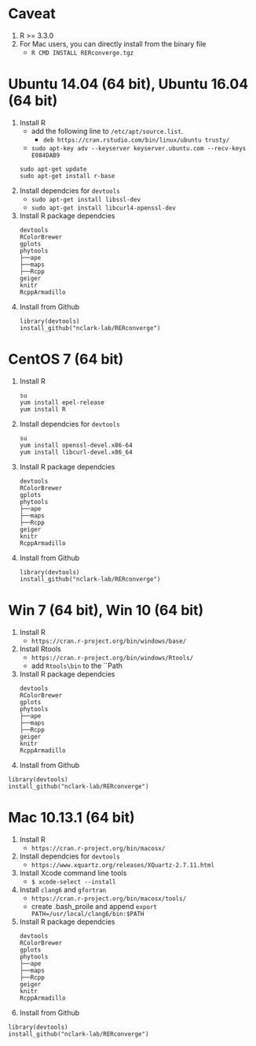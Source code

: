 # Caveat
1. R >= 3.3.0
2. For Mac users, you can directly install from the binary file 
   - `R CMD INSTALL RERconverge.tgz`


# Ubuntu 14.04 (64 bit), Ubuntu 16.04 (64 bit)
1. Install R
   - add the following line to `/etc/apt/source.list`.
     - `deb https://cran.rstudio.com/bin/linux/ubuntu trusty/`
   - `sudo apt-key adv --keyserver keyserver.ubuntu.com --recv-keys E084DAB9`
   ```
   sudo apt-get update
   sudo apt-get install r-base
   ```
2. Install dependcies for `devtools`
   - `sudo apt-get install libssl-dev`
   - `sudo apt-get install libcurl4-openssl-dev`
3. Install R package dependcies
   ```
   devtools
   RColorBrewer
   gplots
   phytools
   ├──ape
   ├──maps
   ├──Rcpp
   geiger
   knitr
   RcppArmadillo   
4. Install from Github
   ```
   library(devtools)
   install_github("nclark-lab/RERconverge")
   ```


# CentOS 7 (64 bit)
1. Install R
   ```
   su
   yum install epel-release
   yum install R
   ```
2. Install dependcies for `devtools`
   ```
   su
   yum install openssl-devel.x86-64
   yum install libcurl-devel.x86_64
   ```
3. Install R package dependcies
   ```
   devtools
   RColorBrewer
   gplots
   phytools
   ├──ape
   ├──maps
   ├──Rcpp
   geiger
   knitr
   RcppArmadillo   
4. Install from Github
   ```
   library(devtools)
   install_github("nclark-lab/RERconverge")
   ```
   

# Win 7 (64 bit), Win 10 (64 bit)
1. Install R
   - `https://cran.r-project.org/bin/windows/base/`
2. Install Rtools
   - `https://cran.r-project.org/bin/windows/Rtools/`
   - add `Rtools\bin` to the ``Path
3. Install R package dependcies
   ```
   devtools
   RColorBrewer
   gplots
   phytools
   ├──ape
   ├──maps
   ├──Rcpp
   geiger
   knitr
   RcppArmadillo   
4. Install from Github
  ```
  library(devtools)
  install_github("nclark-lab/RERconverge")
  ```
 
 
# Mac 10.13.1 (64 bit)
1. Install R
   - `https://cran.r-project.org/bin/macosx/`
2. Install dependcies for `devtools`
   - `https://www.xquartz.org/releases/XQuartz-2.7.11.html`
3. Install Xcode command line tools
   - `$ xcode-select --install`
4. Install `clang6` and `gfortran`
   - `https://cran.r-project.org/bin/macosx/tools/`
   - create .bash_proile and append `export PATH=/usr/local/clang6/bin:$PATH`
5. Install R package dependcies
   ```
   devtools
   RColorBrewer
   gplots
   phytools
   ├──ape
   ├──maps
   ├──Rcpp
   geiger
   knitr
   RcppArmadillo   
   ```
6. Install from Github
  ```
  library(devtools)
  install_github("nclark-lab/RERconverge")
  ```
